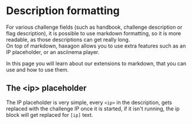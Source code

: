 # Description formatting
For various challenge fields (such as handbook, challenge description or flag
description), it is possible to use markdown formatting, so it is more
readable, as those descriptions can get really long.  
On top of markdown, haxagon allows you to use extra features such as an IP
placeholder, or an asciinema player.

In this page you will learn about our extensions to markdown, that you can use
and how to use them.

## The \<ip> placeholder
The IP placeholder is very simple, every `<ip>` in the description, gets
replaced with the challenge IP once it is started, if it isn't running, the ip
block will get replaced for `[ip]` text. 
